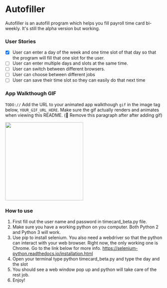 # Autofiller

Autofiller is an autofill program which helps you fill payroll time 
card bi-weekly. It's still the alpha version but working.  



### User Stories


- [x] User can enter a day of the week and one time slot of that day so that the program will fill that one slot for the user.
- [ ] User can enter multiple days and slots at the same time.
- [ ] User can switch between different browsers.
- [ ] User can choose between different jobs
- [ ] User can save their time slot so they can easily do that next time

### App Walkthough GIF
`TODO://` Add the URL to your animated app walkthough `gif` in the image tag below, `YOUR_GIF_URL_HERE`. Make sure the gif actually renders and animates when viewing this README. (🚫 Remove this paragraph after after adding gif)

<img src="YOUR_GIF_URL_HERE" width=250><br>

### How to use

1. First fill out the user name and password in timecard_beta.py file.
2. Make sure you have a working python on you computer. Both Python 2 and Python 3 will work.
3. Use pip to install selenium. You also need a webdriver so that the python can interact with your web browser. Right now, the only working one is Chrome. Go to the link below for more info. https://selenium-python.readthedocs.io/installation.html
4. Open your terminal type python timecard_beta.py and type the day and the slot
5. You should see a web window pop up and python will take care of the rest job.
6. Enjoy!

